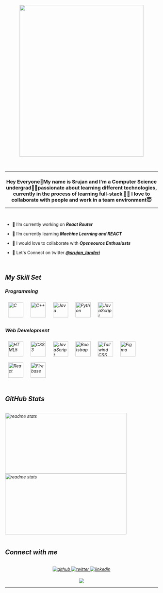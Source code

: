 <div align="center" width="30px">
<img height="500" src="https://rishavanand.github.io/static/images/greetings.gif" align="center" style="width: 90%;margin:auto" />
</div>  
  

  <br>
  <br>
  
  <hr>
  
### <div align="center" width="400">Hey Everyone👋My name is Srujan and I'm a Computer Science undergrad🧑‍🎓passionate about learning different technologies, currently in the process of learning full-stack 👨‍💻 I love to collaborate with people and work in a team environment😇</div>  
  <hr>
  <br>
  
- 🔭 I’m currently working on **<i>React Router</i>**
  

- 🌱 I’m currently learning **<i>Machine Learning and REACT</i>**


- 👯 I would love to collaborate with **<i>Opensource Enthusiasts</i>**

- 🔗 Let's Connect on twitter  **<i><a target="_blank" href= "https://twitter.com/srujan_landeri">@srujan_landeri</a><i>**


  

<br>  


## My Skill Set  


### Programming  
<div align="left">  
<a href="https://www.cprogramming.com/" target="_blank"><img style="margin: 10px" src="https://profilinator.rishav.dev/skills-assets/c-original.svg" alt="C" height="50" /></a>  
<a href="https://www.cplusplus.com/" target="_blank"><img style="margin: 10px" src="https://profilinator.rishav.dev/skills-assets/cplusplus-original.svg" alt="C++" height="50" /></a>  
<a href="https://www.java.com/" target="_blank"><img style="margin: 10px" src="https://profilinator.rishav.dev/skills-assets/java-original-wordmark.svg" alt="Java" height="50" /></a>  
<a href="https://www.python.org/" target="_blank"><img style="margin: 10px" src="https://profilinator.rishav.dev/skills-assets/python-original.svg" alt="Python" height="50" /></a>  
<a href="https://www.javascript.com/" target="_blank"><img style="margin: 10px" src="https://profilinator.rishav.dev/skills-assets/javascript-original.svg" alt="JavaScript" height="50" /></a>  
</div>




### Web Development  
<div align="left">  
<a href="https://en.wikipedia.org/wiki/HTML5" target="_blank"><img style="margin: 10px" src="https://profilinator.rishav.dev/skills-assets/html5-original-wordmark.svg" alt="HTML5" height="50" /></a>  
<a href="https://www.w3schools.com/css/" target="_blank"><img style="margin: 10px" src="https://profilinator.rishav.dev/skills-assets/css3-original-wordmark.svg" alt="CSS3" height="50" /></a> 
<a href="https://www.javascript.com/" target="_blank"><img style="margin: 10px" src="https://profilinator.rishav.dev/skills-assets/javascript-original.svg" alt="JavaScript" height="50" /></a>  
<a href="https://getbootstrap.com/docs/3.4/javascript/" target="_blank"><img style="margin: 10px" src="https://profilinator.rishav.dev/skills-assets/bootstrap-plain.svg" alt="Bootstrap" height="50" /></a>  
<a href="https://www.tailwindcss.com/" target="_blank"><img style="margin: 10px" src="https://profilinator.rishav.dev/skills-assets/tailwindcss.svg" alt="Tailwind CSS" height="50" /></a>  
<a href="https://www.figma.com/" target="_blank"><img style="margin: 10px" src="https://profilinator.rishav.dev/skills-assets/figma-icon.svg" alt="Figma" height="50" /></a>   
<a href="https://reactjs.org/" target="_blank"><img style="margin: 10px" src="https://profilinator.rishav.dev/skills-assets/react-original-wordmark.svg" alt="React" height="50" /></a>  
<a href="https://firebase.google.com/" target="_blank"><img style="margin: 10px" src="https://profilinator.rishav.dev/skills-assets/firebase.png" alt="Firebase" height="50" /></a>  
</div>
</table>


<br/>  

## GitHub Stats

<br>

<div>
  
<img width="400" height="200"  src = "https://github-readme-stats.vercel.app/api?username=srujan-landeri&&show_icons=true&theme=radical" alt="readme stats"> 

<img width="400" height="200"  src = "http://github-readme-streak-stats.herokuapp.com/?user=srujan-landeri&theme=yellow-green" alt="readme stats">

</div>

<br>

## Connect with me  

<br/>  

<div align="center">
<a href="https://github.com/srujan-landeri" target="_blank">
<img src=https://img.shields.io/badge/github-%2324292e.svg?&style=for-the-badge&logo=github&logoColor=white alt=github style="margin-bottom: 5px;" />
</a>
<a href="https://twitter.com/srujan_landeri" target="_blank">
<img src=https://img.shields.io/badge/twitter-%2300acee.svg?&style=for-the-badge&logo=twitter&logoColor=white alt=twitter style="margin-bottom: 5px;" />
</a>
<a href="https://linkedin.com/in/srujan-landeri-086a75249" target="_blank">
<img src=https://img.shields.io/badge/linkedin-%231E77B5.svg?&style=for-the-badge&logo=linkedin&logoColor=white alt=linkedin style="margin-bottom: 5px;" />
</a>  
</div>  
  


<br/>  

<div align="center">
<img src="https://komarev.com/ghpvc/?username=srujan-landeri&&style=flat-square" align="center" />
</div>  
  

<hr>
